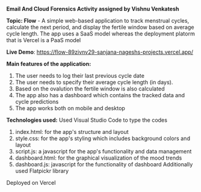 **Email And Cloud Forensics Activity assigned by Vishnu Venkatesh**

**Topic: Flow** - A simple web-based application to track menstrual cycles, calculate the next period, and display the fertile window based on average cycle length. The app uses a SaaS model whereas the deployment platorm that is Vercel is a PaaS model

**Live Demo**: https://flow-89zivnv29-sanjana-nageshs-projects.vercel.app/

**Main features of the application:**
1. The user needs to log their last previous cycle date
2. The user needs to specify their average cycle length (in days).
3. Based on the ovalution the fertile window is also calculated
4. The app also has a dashboard which contains the tracked data and cycle predictions
5. The app works both on mobile and desktop

**Technologies used:**
Used Visual Studio Code to type the codes
1. index.html: for the app's structure and layout
2. style.css: for the app's styling which includes background colors and layout
3. script.js: a javascript for the app's functionality and data management
4. dashboard.html: for the graphical visualization of the mood trends
5. dashboard.js: javascript for the functionality of dashboard
Additionally used Flatpickr library

Deployed on Vercel
